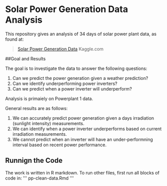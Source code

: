 # Solar Power Generation Data Analysis

This repository gives an analysis of 34 days of solar power plant data, as found at:

> [Solar Power Generation Data](https://www.kaggle.com/datasets/anikannal/solar-power-generation-data) Kaggle.com

##Goal and Results

The goal is to investigate the data to answer the following questions:

1) Can we predict the power generation given a weather prediction?
2) Can we identify underperforming power inverters?
3) Can we predict when a power inverter will underperform?

Analysis is primaiely on Powerplant 1 data.

General results are as follows:
1) We can accurately predict power generation given a days irradiation (sunlight intensity) measurements.
2) We can identify when a power inverter underperforms based on current irradiation measurements.
3) We cannot predict when an inverter will have an under-performning interval based on recent power performance.

## Runnign the Code
The work is written in R markdown. To run other files, first run all blocks of code in:
'''
pp-clean-data.Rmd
'''
